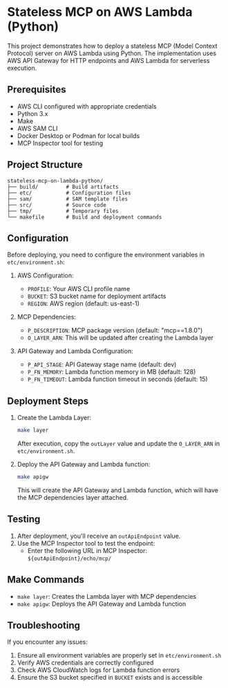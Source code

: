 # Stateless MCP on AWS Lambda (Python)

This project demonstrates how to deploy a stateless MCP (Model Context Protocol) server on AWS Lambda using Python. The implementation uses AWS API Gateway for HTTP endpoints and AWS Lambda for serverless execution.

## Prerequisites

- AWS CLI configured with appropriate credentials
- Python 3.x
- Make
- AWS SAM CLI
- Docker Desktop or Podman for local builds
- MCP Inspector tool for testing

## Project Structure

```
stateless-mcp-on-lambda-python/
├── build/         # Build artifacts
├── etc/           # Configuration files
├── sam/           # SAM template files
├── src/           # Source code
├── tmp/           # Temporary files
└── makefile       # Build and deployment commands
```

## Configuration

Before deploying, you need to configure the environment variables in `etc/environment.sh`:

1. AWS Configuration:
   - `PROFILE`: Your AWS CLI profile name
   - `BUCKET`: S3 bucket name for deployment artifacts
   - `REGION`: AWS region (default: us-east-1)

2. MCP Dependencies:
   - `P_DESCRIPTION`: MCP package version (default: "mcp==1.8.0")
   - `O_LAYER_ARN`: This will be updated after creating the Lambda layer

3. API Gateway and Lambda Configuration:
   - `P_API_STAGE`: API Gateway stage name (default: dev)
   - `P_FN_MEMORY`: Lambda function memory in MB (default: 128)
   - `P_FN_TIMEOUT`: Lambda function timeout in seconds (default: 15)

## Deployment Steps

1. Create the Lambda Layer:
   ```bash
   make layer
   ```
   After execution, copy the `outLayer` value and update the `O_LAYER_ARN` in `etc/environment.sh`.

2. Deploy the API Gateway and Lambda function:
   ```bash
   make apigw
   ```
   This will create the API Gateway and Lambda function, which will have the MCP dependencies layer attached.

## Testing

1. After deployment, you'll receive an `outApiEndpoint` value.
2. Use the MCP Inspector tool to test the endpoint:
   - Enter the following URL in MCP Inspector: `${outApiEndpoint}/echo/mcp/`

## Make Commands

- `make layer`: Creates the Lambda layer with MCP dependencies
- `make apigw`: Deploys the API Gateway and Lambda function

## Troubleshooting

If you encounter any issues:
1. Ensure all environment variables are properly set in `etc/environment.sh`
2. Verify AWS credentials are correctly configured
3. Check AWS CloudWatch logs for Lambda function errors
4. Ensure the S3 bucket specified in `BUCKET` exists and is accessible

